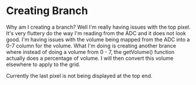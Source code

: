 # Creating Branch

Why am I creating a branch? Well I'm really having issues with the top pixel. It's very fluttery do the way I'm reading from
the ADC and it does not look good. I'm having issues with the volume being mapped from the ADC into a 0-7 column for the volume.
What I'm doing is creating another brance where instead of doing a volume from 0 - 7, the getVolume() function actually does
a percentage of volume. I will then convert this volume elsewhere to apply to the grid.

Currently the last pixel is not being displayed at the top end.
